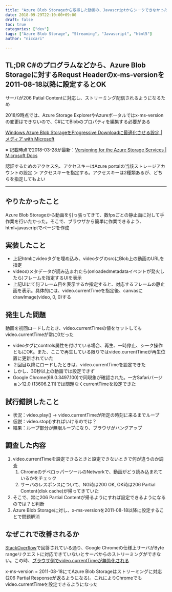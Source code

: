 ```yaml
---
title: "Azure Blob Storageから取得した動画の、Javascriptからシークできなかった話"
date: 2018-09-29T22:10:00+09:00
draft: false
toc: true
categories: ["dev"]
tags: ["Azure Blob Storage", "Streaming", "Javascript", "html5"]
author: "niccari"

---
```


## TL;DR C#のプログラムなどから、Azure Blob Storageに対するRequst Headerのx-ms-versionを2011-08-18以降に設定するとOK
サーバが206 Patial Contentに対応し、ストリーミング配信されるようになるため
<!--more-->

2018/9時点では、Azure Storage ExplorerやAzureポータルではx-ms-versionの変更はできないので、C#にてBlobのプロパティを編集する必要がある

[Windows Azure Blob StorageをProgressive Downloadに最適化させる設定 | メディア with Microsoft](https://bit.ly/2CZ4yQJ)

※ 記載時点で2018-03-28が最新：[Versioning for the Azure Storage Services | Microsoft Docs](https://docs.microsoft.com/en-us/rest/api/storageservices/versioning-for-the-azure-storage-services)

認証するためのアクセス名、アクセスキーはAzure portalの当該ストレージアカウントの設定 ＞ アクセスキーを指定する。アクセスキーは2種類あるが、どちらを指定してもよい

- - -

## やりたかったこと
Azure Blob Storageから動画を引っ張ってきて、数fpsごとの静止画に対して手作業を行いたかった。そこで、ブラウザから簡単に作業できるよう、html+javascriptでページを作成

## 実装したこと
- 上記htmlにvideoタグを埋め込み、videoタグのsrcにBlob上の動画のURLを指定
- videoのメタデータが読み込まれたら(onloadedmetadataイベントが発火したら)フレームを指定するUIを表示
- 上記UIにて何フレーム目を表示するか指定すると、対応するフレームの静止画を表示。具体的には、video.currentTimeを指定後、canvasにdrawImage(video, 0, 0)する

## 発生した問題
動画を初回ロードしたとき、video.currentTimeの値をセットしてもvideo.currentTimeが常に0だった
- videoタグにcontrols属性を付けている場合、再生、一時停止、シーク操作ともにOK。また、ここで再生している限りではvideo.currentTimeが再生位置に更新されていた
- ２回目以降にロードしたときは、video.currentTimeを設定できた
- しかし、30秒以上の動画では設定できず
- Google Chrome(69.0.3497.100)で同現象が確認された。一方Safariバージョン12.0 (13606.2.11)では問題なくcurrentTimeを設定できた

## 試行錯誤したこと
- 状況：video.play() → video.currentTimeが所定の時刻に来るまでループ
- 仮説：video.stop()すればいけるのでは？
- 結果：ループ部分が無限ループになり、ブラウザがハングアップ

## 調査した内容
1. video.currentTimeを設定できるときと設定できないときで何が違うのか調査
    1. ChromeのデベロッパーツールのNetworkで、動画がどう読み込まれているかをチェック
    1. サーバのレスポンスについて、NG時は200 OK, OK時は206 Partial Content(disk cache)が帰ってきていた
2. そこで、常に206 Partial Contentが帰るようにすれば設定できるようになるのでは？と判断
3. Azure Blob Storageに対し、x-ms-versionを2011-08-18以降に設定することで問題解消

## なぜこれで改善されるか
[StackOverflow](https://stackoverflow.com/a/5421205)で回答されている通り、Google Chromeの仕様上サーバがByte rangeリクエストに対応できていないとサーバからのストリーミングができない。この時、[ブラウザ側でvideo.currentTimeが無効化される](https://qiita.com/tukiyo320/items/78b7f9a205da5887b40d)

x-ms-version = 2011-08-18にてAzure Blob Storageはストリーミングに対応(206 Partial Responseが返るようになる)。これによりChromeでもvideo.currentTimeを設定できるようになった



